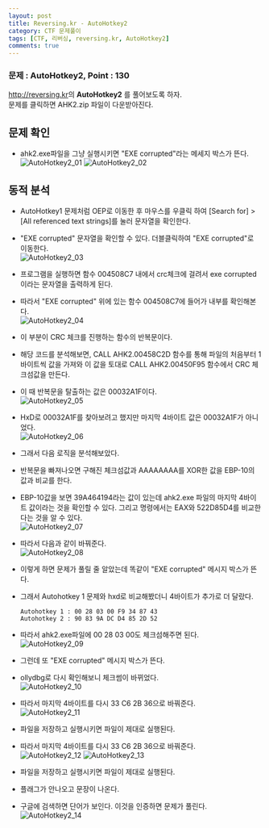 ```yaml
---
layout: post
title: Reversing.kr - AutoHotkey2
category: CTF 문제풀이
tags: [CTF, 리버싱, reversing.kr, AutoHotkey2]
comments: true
---
```

### 문제 : AutoHotkey2, Point : 130
<http://reversing.kr>의 **AutoHotkey2** 를 풀어보도록 하자.  
문제를 클릭하면 AHK2.zip 파일이 다운받아진다.

## 문제 확인
- ahk2.exe파일을 그냥 실행시키면 "EXE corrupted"라는 메세지 박스가 뜬다.  
![AutoHotkey2_01](https://user-images.githubusercontent.com/41509536/89115418-1be62400-d4c3-11ea-8138-85960c33da93.jpg)
![AutoHotkey2_02](https://user-images.githubusercontent.com/41509536/89115419-1d175100-d4c3-11ea-9077-6b9ea5df1c49.jpg)

## 동적 분석
- AutoHotkey1 문제처럼 OEP로 이동한 후 마우스를 우클릭 하여 [Search for] > [All referenced text strings]를 눌러 문자열을 확인한다.
- "EXE corrupted" 문자열을 확인할 수 있다. 더블클릭하여 "EXE corrupted"로 이동한다.  
![AutoHotkey2_03](https://user-images.githubusercontent.com/41509536/89115420-1dafe780-d4c3-11ea-8537-3071164c06c1.png)  

- 프로그램을 실행하면  함수 004508C7 내에서 crc체크에 걸려서 exe corrupted이라는 문자열을 출력하게 된다.
- 따라서 "EXE corrupted" 위에 있는 함수 004508C7에 들어가 내부를 확인해본다.  
![AutoHotkey2_04](https://user-images.githubusercontent.com/41509536/89115422-1dafe780-d4c3-11ea-92ee-c126590dfb40.jpg)  

- 이 부분이 CRC 체크를 진행하는 함수의 반복문이다.
- 해당 코드를 분석해보면, CALL AHK2.00458C2D 함수를 통해 파일의 처음부터 1바이트씩 값을 가져와 이 값을 토대로 CALL AHK2.00450F95 함수에서 CRC 체크섬값을 만든다.
- 이 때 반복문을 탈출하는 값은 00032A1F이다.  
![AutoHotkey2_05](https://user-images.githubusercontent.com/41509536/89115423-1e487e00-d4c3-11ea-996c-3243c164f4ce.png)  

- HxD로 00032A1F를 찾아보려고 했지만 마지막 4바이트 값은 00032A1F가 아니었다.  
![AutoHotkey2_06](https://user-images.githubusercontent.com/41509536/89115424-1ee11480-d4c3-11ea-9c73-080f0e7daf95.jpg)  

- 그래서 다음 로직을 분석해보았다.
- 반복문을 빠져나오면 구해진 체크섬값과 AAAAAAAA를 XOR한 값을 EBP-10의 값과 비교를 한다.
- EBP-10값을 보면 39A464194라는 값이 있는데 ahk2.exe 파일의 마지막 4바이트 값이라는 것을 확인할 수 있다. 그리고 명령에서는 EAX와 522D85D4를 비교한다는 것을 알 수 있다.  
![AutoHotkey2_07](https://user-images.githubusercontent.com/41509536/89115425-1ee11480-d4c3-11ea-95e4-874175e2728a.jpg)  

- 따라서 다음과 같이 바꿔준다.  
![AutoHotkey2_08](https://user-images.githubusercontent.com/41509536/89115426-1f79ab00-d4c3-11ea-9eda-2662ad6146c9.png)  

- 이렇게 하면 문제가 풀릴 줄 알았는데 똑같이 "EXE corrupted" 메시지 박스가 뜬다.
- 그래서 Autohotkey 1 문제와 hxd로 비교해봤더니 4바이트가 추가로 더 달랐다.  
  ```
  Autohotkey 1 : 00 28 03 00 F9 34 87 43
  Autohotkey 2 : 90 83 9A DC D4 85 2D 52
  ```
- 따라서 ahk2.exe파일에 00 28 03 00도 체크섬해주면 된다.  
![AutoHotkey2_09](https://user-images.githubusercontent.com/41509536/89115427-1f79ab00-d4c3-11ea-8e98-090cb542538c.jpg)  

- 그런데 또 "EXE corrupted" 메시지 박스가 뜬다.
- ollydbg로 다시 확인해보니 체크썸이 바뀌었다.  
![AutoHotkey2_10](https://user-images.githubusercontent.com/41509536/89115428-20124180-d4c3-11ea-863e-cf5f5987a3a0.jpg)  

- 따라서 마지막 4바이트를 다시 33 C6 2B 36으로 바꿔준다.  
![AutoHotkey2_11](https://user-images.githubusercontent.com/41509536/89115429-20aad800-d4c3-11ea-8969-e9916c8b0215.jpg)  

- 파일을 저장하고 실행시키면 파일이 제대로 실행된다.
- 따라서 마지막 4바이트를 다시 33 C6 2B 36으로 바꿔준다.    
![AutoHotkey2_12](https://user-images.githubusercontent.com/41509536/89117396-6756fd00-d4d8-11ea-8bf7-d33e86963dc4.png)
![AutoHotkey2_13](https://user-images.githubusercontent.com/41509536/89117393-63c37600-d4d8-11ea-8934-1288222b7306.jpg)  

- 파일을 저장하고 실행시키면 파일이 제대로 실행된다.  
- 플래그가 안나오고 문장이 나온다.
- 구글에 검색하면 단어가 보인다. 이것을 인증하면 문제가 풀린다.
![AutoHotkey2_14](https://user-images.githubusercontent.com/41509536/89117395-66be6680-d4d8-11ea-968a-b49aa484b7c2.jpg)
